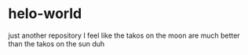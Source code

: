 # helo-world
just another repository
I feel like the takos on the moon are much better than the takos on the sun duh 
